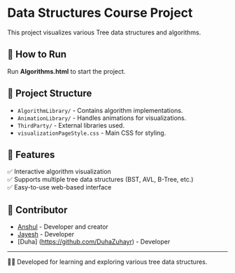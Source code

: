 # Data Structures Course Project

This project visualizes various Tree data structures and algorithms.

## 🚀 How to Run
Run **Algorithms.html** to start the project.

## 📁 Project Structure
- `AlgorithmLibrary/` - Contains algorithm implementations.
- `AnimationLibrary/` - Handles animations for visualizations.
- `ThirdParty/` - External libraries used.
- `visualizationPageStyle.css` - Main CSS for styling.

## 📌 Features
✅ Interactive algorithm visualization  
✅ Supports multiple tree data structures (BST, AVL, B-Tree, etc.)  
✅ Easy-to-use web-based interface  

## 👥 Contributor
- [Anshul](https://github.com/anshul-dying) - Developer and creator
- [Jayesh](https://github.com/Thrasher2210) - Developer
- [Duha] (https://github.com/DuhaZuhayr) - Developer
---

👨‍💻 Developed for learning and exploring various tree data structures.
